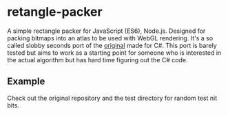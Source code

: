 # retangle-packer
A simple rectangle packer for JavaScript (ES6), Node.js. Designed for packing bitmaps into an atlas to be used with WebGL rendering. It's a so called slobby seconds port of the [original](https://github.com/ChevyRay/RectanglePacker/) made for C#. This port is barely tested but aims to work as a starting point for someone who is interested in the actual algorithm but has hard time figuring out the C# code.

## Example

Check out the original repository and the test directory for random test nit bits. 
